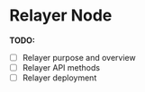 # Relayer Node

**TODO:**

* [ ] Relayer purpose and overview
* [ ] Relayer API methods
* [ ] Relayer deployment
